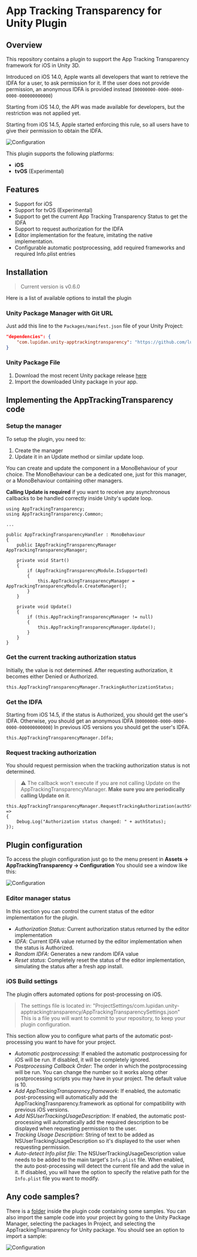 # App Tracking Transparency for Unity Plugin

## Overview
This repository contains a plugin to support the App Tracking Transparency framework for iOS in Unity 3D.

Introduced on iOS 14.0, Apple wants all developers that want to retrieve the IDFA for a user, to ask permission for it. If the user does not provide permission, an anonymous IDFA is provided instead (`00000000-0000-0000-0000-000000000000`)

Starting from iOS 14.0, the API was made available for developers, but the restriction was not applied yet.

Starting from iOS 14.5, Apple started enforcing this rule, so all users have to give their permission to obtain the IDFA.

![Configuration](Img/03_ExamplePopup.jpeg)

This plugin supports the following platforms:
* **iOS**
* **tvOS** (Experimental)


## Features
- Support for iOS
- Support for tvOS (Experimental)
- Support to get the current App Tracking Transparency Status to get the IDFA
- Support to request authorization for the IDFA
- Editor implementation for the feature, imitating the native implementation.
- Configurable automatic postprocessing, add required frameworks and required Info.plist entries


## Installation

> Current version is v0.6.0

Here is a list of available options to install the plugin

### Unity Package Manager with Git URL

Just add this line to the `Packages/manifest.json` file of your Unity Project:

```json
"dependencies": {
    "com.lupidan.unity-apptrackingtransparency": "https://github.com/lupidan/unity-apptrackingtransparency.git?path=/com.lupidan.unity-apptrackingtransparency#v0.6.0"
}
```

### Unity Package File
1. Download the most recent Unity package release [here](https://github.com/lupidan/unity-apptrackingtransparency/releases)
2. Import the downloaded Unity package in your app.


## Implementing the AppTrackingTransparency code 

### Setup the manager
To setup the plugin, you need to:
1) Create the manager
2) Update it in an Update method or similar update loop.

You can create and update the component in a MonoBehaviour of your choice. The MonoBehaviour can be a dedicated one, just for this manager, or a MonoBehaviour containing other managers.

**Calling Update is required** if you want to receive any asynchronous callbacks to be handled correctly inside Unity's update loop.

```
using AppTrackingTransparency;
using AppTrackingTransparency.Common;

...

public AppTrackingTransparencyHandler : MonoBehaviour
{
    public IAppTrackingTransparencyManager AppTrackingTransparencyManager;

    private void Start()
    {
        if (AppTrackingTransparencyModule.IsSupported)
        {
            this.AppTrackingTransparencyManager = AppTrackingTransparencyModule.CreateManager();
        }
    }

    private void Update()
    {
        if (this.AppTrackingTransparencyManager != null)
        {
            this.AppTrackingTransparencyManager.Update();
        }
    }
}
```

### Get the current tracking authorization status
Initially, the value is not determined. After requesting authorization, it becomes either Denied or Authorized.

```
this.AppTrackingTransparencyManager.TrackingAuthorizationStatus;
```

### Get the IDFA
Starting from iOS 14.5, if the status is Authorized, you should get the user's IDFA. Otherwise, you should get an anonymous IDFA (`00000000-0000-0000-0000-000000000000`)
In previous iOS versions you should get the user's IDFA.
```
this.AppTrackingTransparencyManager.Idfa;
```

### Request tracking authorization
You should request permission when the tracking authorization status is not determined.
> :warning: The callback won't execute if you are not calling Update on the AppTrackingTransparencyManager. **Make sure you are periodically calling Update on it**.

```
this.AppTrackingTransparencyManager.RequestTrackingAuthorization(authStatus =>
{
    Debug.Log("Authorization status changed: " + authStatus);
});
```

## Plugin configuration

To access the plugin configuration just go to the menu present in **Assets -> AppTrackingTransparency -> Configuration** You should see a window like this:

![Configuration](Img/00_PluginConfiguration.png)

### Editor manager status
In this section you can control the current status of the editor implementation for the plugin.

- *Authorization Status*: Current authorization status returned by the editor implementation
- *IDFA*: Current IDFA value returned by the editor implementation when the status is Authorized.
- *Random IDFA*: Generates a new random IDFA value
- *Reset status*: Completely reset the status of the editor implementation, simulating the status after a fresh app install.

### iOS Build settings

The plugin offers automated options for post-processing on iOS.
> The settings file is located in: 
>  "ProjectSettings/com.lupidan.unity-apptrackingtransparency/AppTrackingTransparencySettings.json"
> This is a file you will want to commit to your repository, to keep your plugin configuration.

This section allow you to configure what parts of the automatic post-processing you want to have for your project.
- *Automatic postprocessing*: If enabled the automatic postprocessing for iOS will be run. If disabled, it will be completely ignored.
- *Postprocessing Callback Order*: The order in which the postprocessing will be run. You can change the number so it works along other postprocessing scripts you may have in your project. The default value is 10.
- *Add AppTrackingTransparency.framework*: If enabled, the automatic post-processing will automatically add the AppTrackingTrasnparency.framework as optional for compatibility with previous iOS versions.
- *Add NSUserTrackingUsageDescription*: If enabled, the automatic post-processing will automatically add the required description to be displayed when requesting permission to the user.
- *Tracking Usage Description*: String of text to be added as NSUserTrackingUsageDescription so it's displayed to the user when requesting permission.
- *Auto-detect Info.plist file*: The NSUserTrackingUsageDescription value needs to be added to the main target's `Info.plist` file. When enabled, the auto post-processing will detect the current file and add the value in it. If disabled, you will have the option to specify the relative path for the `Info.plist` file you want to modify.

## Any code samples?
There is a [folder](https://github.com/lupidan/unity-apptrackingtransparency/tree/main/com.lupidan.unity-apptrackingtransparency/Samples%7E) inside the plugin code containing some samples.
You can also import the sample code into your project by going to the Unity Package Manager, selecting the packages In Project, and selecting the AppTrackingTransparency for Unity package. You should see an option to import a sample:

![Configuration](Img/01_ImportSampleCode.png)
